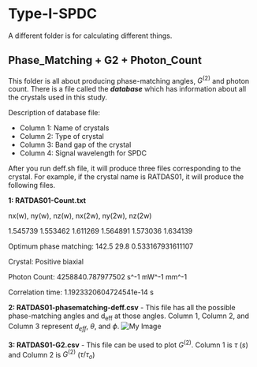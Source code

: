 # Type-I-SPDC
A different folder is for calculating different things.
## **Phase_Matching + G2 + Photon_Count** 
This folder is all about producing phase-matching angles, $G^{(2)}$ and photon count. There is a file called the ***database*** which has information about all the crystals used in this study. 

Description of database file: 
- Column 1: Name of crystals
- Column 2: Type of crystal
- Column 3: Band gap of the crystal
- Column 4: Signal wavelength for SPDC

After you run deff.sh file, it will produce three files corresponding to the crystal. For example, if the crystal name is RATDAS01, it will produce the following files.

**1: RATDAS01-Count.txt**

nx(w), ny(w), nz(w), nx(2w), ny(2w), nz(2w)

1.545739 1.553462 1.611269 1.564891 1.573036 1.634139

Optimum phase matching: 142.5 29.8 0.533167931611107

Crystal: Positive biaxial

Photon Count: 4258840.787977502 s^-1 mW^-1 mm^-1

Correlation time: 1.1923320604724541e-14 s

**2: RATDAS01-phasematching-deff.csv** - This file has all the possible phase-matching angles and d<sub>eff</sub> at those angles. Column 1, Column 2, and Column 3 represent $d_{eff}$, $\theta$, and $\phi$. 
![My Image](Sample_images/G2.jpg)

**3: RATDAS01-G2.csv** - This file can be used to plot $G^{(2)}$. Column 1 is $\tau$ $(s)$ and Column 2 is $G^{(2)}$ ($\tau / \tau_o$)

